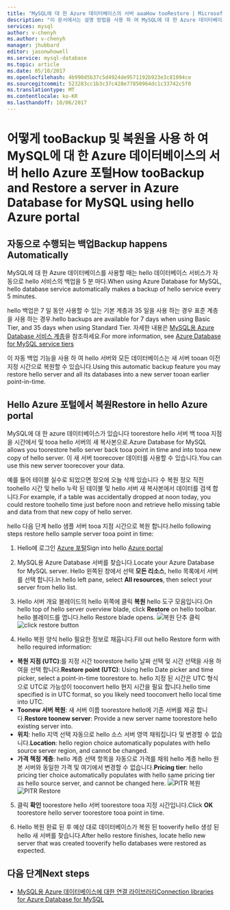 ```yaml
---
title: "MySQL에 대 한 Azure 데이터베이스의 서버 aaaHow tooRestore | Microsoft Docs"
description: "이 문서에서는 설명 방법을 사용 하 여 MySQL에 대 한 Azure 데이터베이스의 서버 toorestore hello Azure 포털입니다."
services: mysql
author: v-chenyh
ms.author: v-chenyh
manager: jhubbard
editor: jasonwhowell
ms.service: mysql-database
ms.topic: article
ms.date: 05/10/2017
ms.openlocfilehash: 4b990d5b37c5d4924de9571192b923e3c81094ce
ms.sourcegitcommit: 523283cc1b3c37c428e77850964dc1c33742c5f0
ms.translationtype: MT
ms.contentlocale: ko-KR
ms.lasthandoff: 10/06/2017
---
```

# <a name="how-toobackup-and-restore-a-server-in-azure-database-for-mysql-using-hello-azure-portal"></a><span data-ttu-id="70334-103">어떻게 tooBackup 및 복원을 사용 하 여 MySQL에 대 한 Azure 데이터베이스의 서버 hello Azure 포털</span><span class="sxs-lookup"><span data-stu-id="70334-103">How tooBackup and Restore a server in Azure Database for MySQL using hello Azure portal</span></span>

## <a name="backup-happens-automatically"></a><span data-ttu-id="70334-104">자동으로 수행되는 백업</span><span class="sxs-lookup"><span data-stu-id="70334-104">Backup happens Automatically</span></span>
<span data-ttu-id="70334-105">MySQL에 대 한 Azure 데이터베이스를 사용할 때는 hello 데이터베이스 서비스가 자동으로 hello 서비스의 백업을 5 분 마다.</span><span class="sxs-lookup"><span data-stu-id="70334-105">When using Azure Database for MySQL, hello database service automatically makes a backup of hello service every 5 minutes.</span></span> 

<span data-ttu-id="70334-106">hello 백업은 7 일 동안 사용할 수 있는 기본 계층과 35 일을 사용 하는 경우 표준 계층을 사용 하는 경우.</span><span class="sxs-lookup"><span data-stu-id="70334-106">hello backups are available for 7 days when using Basic Tier, and 35 days when using Standard Tier.</span></span> <span data-ttu-id="70334-107">자세한 내용은 [MySQL용 Azure Database 서비스 계층](concepts-service-tiers.md)을 참조하세요.</span><span class="sxs-lookup"><span data-stu-id="70334-107">For more information, see [Azure Database for MySQL service tiers](concepts-service-tiers.md)</span></span>

<span data-ttu-id="70334-108">이 자동 백업 기능을 사용 하 여 hello 서버와 모든 데이터베이스는 새 서버 tooan 이전 지정 시간으로 복원할 수 있습니다.</span><span class="sxs-lookup"><span data-stu-id="70334-108">Using this automatic backup feature you may restore hello server and all its databases into a new server tooan earlier point-in-time.</span></span>

## <a name="restore-in-hello-azure-portal"></a><span data-ttu-id="70334-109">Hello Azure 포털에서 복원</span><span class="sxs-lookup"><span data-stu-id="70334-109">Restore in hello Azure portal</span></span>
<span data-ttu-id="70334-110">MySQL에 대 한 azure 데이터베이스가 있습니다 toorestore hello 서버 백 tooa 지점을 시간에서 및 tooa hello 서버의 새 복사본으로.</span><span class="sxs-lookup"><span data-stu-id="70334-110">Azure Database for MySQL allows you toorestore hello server back tooa point in time and into tooa new copy of hello server.</span></span> <span data-ttu-id="70334-111">이 새 서버 toorecover 데이터를 사용할 수 있습니다.</span><span class="sxs-lookup"><span data-stu-id="70334-111">You can use this new server toorecover your data.</span></span> 

<span data-ttu-id="70334-112">예를 들어 테이블 실수로 되었으면 정오에 오늘 삭제 있습니다 수 복원 정오 직전 toohello 시간 및 hello 누락 된 테이블 및 hello 서버 새 복사본에서 데이터를 검색 합니다.</span><span class="sxs-lookup"><span data-stu-id="70334-112">For example, if a table was accidentally dropped at noon today, you could restore toohello time just before noon and retrieve hello missing table and data from that new copy of hello server.</span></span>

<span data-ttu-id="70334-113">hello 다음 단계 hello 샘플 서버 tooa 지점 시간으로 복원 합니다.</span><span class="sxs-lookup"><span data-stu-id="70334-113">hello following steps restore hello sample server tooa point in time:</span></span>

1. <span data-ttu-id="70334-114">Hello에 로그인 [Azure 포털](https://portal.azure.com/)</span><span class="sxs-lookup"><span data-stu-id="70334-114">Sign into hello [Azure portal](https://portal.azure.com/)</span></span>

2. <span data-ttu-id="70334-115">MySQL용 Azure Database 서버를 찾습니다.</span><span class="sxs-lookup"><span data-stu-id="70334-115">Locate your Azure Database for MySQL server.</span></span> <span data-ttu-id="70334-116">Hello 왼쪽된 창에서 선택 **모든 리소스**, hello 목록에서 서버를 선택 합니다.</span><span class="sxs-lookup"><span data-stu-id="70334-116">In hello left pane, select **All resources**, then select your server from hello list.</span></span>

3.  <span data-ttu-id="70334-117">Hello 서버 개요 블레이드의 hello 위쪽에 클릭 **복원** hello 도구 모음입니다.</span><span class="sxs-lookup"><span data-stu-id="70334-117">On hello top of hello server overview blade, click **Restore** on hello toolbar.</span></span> <span data-ttu-id="70334-118">hello 블레이드를 엽니다.</span><span class="sxs-lookup"><span data-stu-id="70334-118">hello Restore blade opens.</span></span>
<span data-ttu-id="70334-119">![복원 단추 클릭](./media/howto-restore-server-portal/click-restore-button.png)</span><span class="sxs-lookup"><span data-stu-id="70334-119">![click restore button](./media/howto-restore-server-portal/click-restore-button.png)</span></span>

4. <span data-ttu-id="70334-120">Hello 복원 양식 hello 필요한 정보로 채웁니다.</span><span class="sxs-lookup"><span data-stu-id="70334-120">Fill out hello Restore form with hello required information:</span></span>

- <span data-ttu-id="70334-121">**복원 지점 (UTC)**:를 지정 시간 toorestore hello 날짜 선택 및 시간 선택을 사용 하 여을 선택 합니다.</span><span class="sxs-lookup"><span data-stu-id="70334-121">**Restore point (UTC)**: Using hello Date picker and time picker, select a point-in-time toorestore to.</span></span> <span data-ttu-id="70334-122">hello 지정 된 시간은 UTC 형식으로 UTC로 가능성이 tooconvert hello 현지 시간을 필요 합니다.</span><span class="sxs-lookup"><span data-stu-id="70334-122">hello time specified is in UTC format, so you likely need tooconvert hello local time into UTC.</span></span>
- <span data-ttu-id="70334-123">**Toonew 서버 복원**: 새 서버 이름 toorestore hello에 기존 서버를 제공 합니다.</span><span class="sxs-lookup"><span data-stu-id="70334-123">**Restore toonew server**: Provide a new server name toorestore hello existing server into.</span></span>
- <span data-ttu-id="70334-124">**위치**: hello 지역 선택 자동으로 hello 소스 서버 영역 채워집니다 및 변경할 수 없습니다.</span><span class="sxs-lookup"><span data-stu-id="70334-124">**Location**: hello region choice automatically populates with hello source server region, and cannot be changed.</span></span>
- <span data-ttu-id="70334-125">**가격 책정 계층**: hello 계층 선택 항목을 자동으로 가격를 채워 hello 계층 hello 원본 서버와 동일한 가격 및 여기에서 변경할 수 없습니다.</span><span class="sxs-lookup"><span data-stu-id="70334-125">**Pricing tier**: hello pricing tier choice automatically populates with hello same pricing tier as hello source server, and cannot be changed here.</span></span> 
<span data-ttu-id="70334-126">![PITR 복원](./media/howto-restore-server-portal/pitr-restore.png)</span><span class="sxs-lookup"><span data-stu-id="70334-126">![PITR Restore](./media/howto-restore-server-portal/pitr-restore.png)</span></span>

5. <span data-ttu-id="70334-127">클릭 **확인** toorestore hello 서버 toorestore tooa 지정 시간입니다.</span><span class="sxs-lookup"><span data-stu-id="70334-127">Click **OK** toorestore hello server toorestore tooa point in time.</span></span> 

6. <span data-ttu-id="70334-128">Hello 복원 완료 된 후 예상 대로 데이터베이스가 복원 된 tooverify hello 생성 된 hello 새 서버를 찾습니다.</span><span class="sxs-lookup"><span data-stu-id="70334-128">After hello restore finishes, locate hello new server that was created tooverify hello databases were restored as expected.</span></span>

## <a name="next-steps"></a><span data-ttu-id="70334-129">다음 단계</span><span class="sxs-lookup"><span data-stu-id="70334-129">Next steps</span></span>
- [<span data-ttu-id="70334-130">MySQL용 Azure 데이터베이스에 대한 연결 라이브러리</span><span class="sxs-lookup"><span data-stu-id="70334-130">Connection libraries for Azure Database for MySQL</span></span>](concepts-connection-libraries.md)